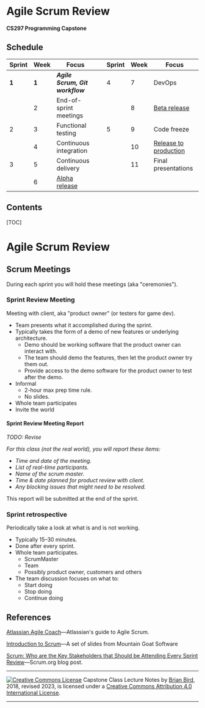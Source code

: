 <h1>Agile Scrum Review</h1>

**CS297 Programming Capstone**



<h2>Schedule</h2>

| Sprint | Week |                      Focus                       |                                             |                      Sprint                      |                      Week                      |                      Focus                      |
| ---- | ------ | ------------------------------------------------ | ---- | ----- | -------| ------------------------------------------------ |
| **1** | **1**  | ***Agile Scrum, Git workflow*** |  | 4 | 7 | DevOps |
|     | 2 | End-of-sprint meetings |  |  | 8 | <u>Beta release</u> |
| 2 | 3 | Functional testing |  | 5 | 9 | Code freeze |
|  | 4 | Continuous integration |  |  | 10 | <u>Release to production</u> |
| 3 | 5 | Continuous delivery |  |  | 11 | Final presentations |
|  | 6 | <u>Alpha release</u> |  |  |  |  |



<h2>Contents</h2>

[TOC]

# Agile Scrum Review





## Scrum Meetings

During each sprint you will hold these meetings (aka "ceremonies").



### Sprint Review Meeting

Meeting with client, aka "product owner" (or testers for game dev).

- Team presents what it accomplished during the sprint.
- Typically takes the form of a demo of new features or underlying architecture.
  - Demo should be working software that the product owner can interact with.
  - The team should demo the features, then let the product owner try them out.
  - Provide access to the demo software for the product owner to test after the demo.
- Informal
  - 2-hour max prep time rule.
  - No slides.
- Whole team participates
- Invite the world

#### Sprint Review Meeting Report  

*TODO: Revise*

*For this class (not the real world), you will report these items:*

- *Time and date of the meeting.*
- *List of real-time participants.*
- *Name of the scrum master.*
- *Time & date planned for product review with client.*
- *Any blocking issues that might need to be resolved.*

This report will be submitted at the end of the sprint.

### Sprint retrospective

Periodically take a look at what is and is not working.

- Typically 15–30 minutes.
- Done after every sprint.
- Whole team participates.
  - ScrumMaster
  - Team
  - Possibly product owner, customers and others
- The team discussion focuses on what to:
  - Start doing
  - Stop doing
  - Continue doing



## References

[Atlassian Agile Coach](https://www.atlassian.com/agile)&mdash;Atlassian's guide to Agile Scrum.

[Introduction to Scrum](https://www.mountaingoatsoftware.com/presentations/an-introduction-to-scrum)&mdash;A set of slides from Mountain Goat Software

[Scrum: Who are the Key Stakeholders that Should be Attending Every Sprint Review](https://www.scrum.org/resources/blog/scrum-who-are-key-stakeholders-should-be-attending-every-sprint-review)&mdash;Scrum.org blog post.



------

[![Creative Commons License](https://i.creativecommons.org/l/by/4.0/88x31.png)](http://creativecommons.org/licenses/by/4.0/)
Capstone Class Lecture Notes by [Brian Bird](https://profbird.dev), 2018, revised <time>2023</time>, is licensed under a [Creative Commons Attribution 4.0 International License](http://creativecommons.org/licenses/by/4.0/). 

------